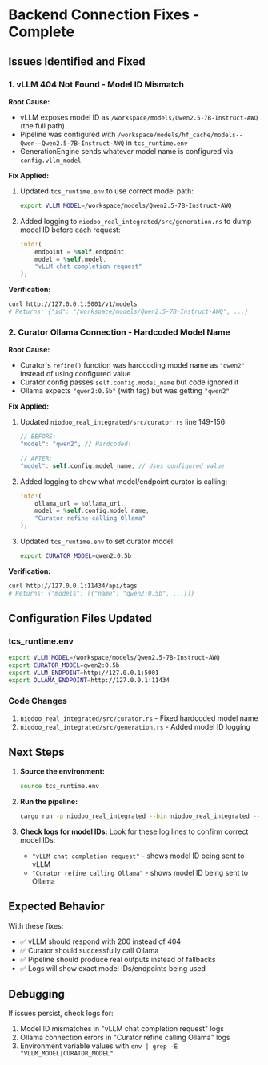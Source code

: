 # Backend Connection Fixes - Complete

## Issues Identified and Fixed

### 1. vLLM 404 Not Found - Model ID Mismatch

**Root Cause:**
- vLLM exposes model ID as `/workspace/models/Qwen2.5-7B-Instruct-AWQ` (the full path)
- Pipeline was configured with `/workspace/models/hf_cache/models--Qwen--Qwen2.5-7B-Instruct-AWQ` in `tcs_runtime.env`
- GenerationEngine sends whatever model name is configured via `config.vllm_model`

**Fix Applied:**
1. Updated `tcs_runtime.env` to use correct model path:
   ```bash
   export VLLM_MODEL=/workspace/models/Qwen2.5-7B-Instruct-AWQ
   ```

2. Added logging to `niodoo_real_integrated/src/generation.rs` to dump model ID before each request:
   ```rust
   info!(
       endpoint = %self.endpoint,
       model = %self.model,
       "vLLM chat completion request"
   );
   ```

**Verification:**
```bash
curl http://127.0.0.1:5001/v1/models
# Returns: {"id": "/workspace/models/Qwen2.5-7B-Instruct-AWQ", ...}
```

### 2. Curator Ollama Connection - Hardcoded Model Name

**Root Cause:**
- Curator's `refine()` function was hardcoding model name as `"qwen2"` instead of using configured value
- Curator config passes `self.config.model_name` but code ignored it
- Ollama expects `"qwen2:0.5b"` (with tag) but was getting `"qwen2"`

**Fix Applied:**
1. Updated `niodoo_real_integrated/src/curator.rs` line 149-156:
   ```rust
   // BEFORE:
   "model": "qwen2", // Hardcoded!
   
   // AFTER:
   "model": self.config.model_name, // Uses configured value
   ```

2. Added logging to show what model/endpoint curator is calling:
   ```rust
   info!(
       ollama_url = %ollama_url,
       model = %self.config.model_name,
       "Curator refine calling Ollama"
   );
   ```

3. Updated `tcs_runtime.env` to set curator model:
   ```bash
   export CURATOR_MODEL=qwen2:0.5b
   ```

**Verification:**
```bash
curl http://127.0.0.1:11434/api/tags
# Returns: {"models": [{"name": "qwen2:0.5b", ...}]}
```

## Configuration Files Updated

### tcs_runtime.env
```bash
export VLLM_MODEL=/workspace/models/Qwen2.5-7B-Instruct-AWQ
export CURATOR_MODEL=qwen2:0.5b
export VLLM_ENDPOINT=http://127.0.0.1:5001
export OLLAMA_ENDPOINT=http://127.0.0.1:11434
```

### Code Changes
1. `niodoo_real_integrated/src/curator.rs` - Fixed hardcoded model name
2. `niodoo_real_integrated/src/generation.rs` - Added model ID logging

## Next Steps

1. **Source the environment:**
   ```bash
   source tcs_runtime.env
   ```

2. **Run the pipeline:**
   ```bash
   cargo run -p niodoo_real_integrated --bin niodoo_real_integrated -- --prompt "Your prompt here"
   ```

3. **Check logs for model IDs:**
   Look for these log lines to confirm correct model IDs:
   - `"vLLM chat completion request"` - shows model ID being sent to vLLM
   - `"Curator refine calling Ollama"` - shows model ID being sent to Ollama

## Expected Behavior

With these fixes:
- ✅ vLLM should respond with 200 instead of 404
- ✅ Curator should successfully call Ollama
- ✅ Pipeline should produce real outputs instead of fallbacks
- ✅ Logs will show exact model IDs/endpoints being used

## Debugging

If issues persist, check logs for:
1. Model ID mismatches in "vLLM chat completion request" logs
2. Ollama connection errors in "Curator refine calling Ollama" logs
3. Environment variable values with `env | grep -E "VLLM_MODEL|CURATOR_MODEL"`



